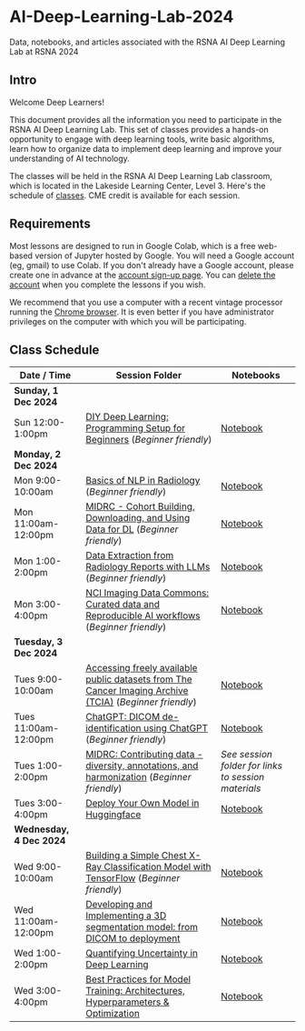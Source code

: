 # AI-Deep-Learning-Lab-2024
Data, notebooks, and articles associated with the RSNA AI Deep Learning Lab at RSNA 2024

## Intro

Welcome Deep Learners!  

This document provides all the information you need to participate in the RSNA AI Deep Learning Lab. This set of classes provides a hands-on opportunity to engage with deep learning tools, write basic algorithms, learn how to organize data to implement deep learning and improve your understanding of AI technology. 

The classes will be held in the RSNA AI Deep Learning Lab classroom, which is located in the Lakeside Learning Center, Level 3. Here's the schedule of [classes](#class-schedule). CME credit is available for each session.


## Requirements

Most lessons are designed to run in Google Colab, which is a free web-based version of Jupyter hosted by Google. You will need a Google account (eg, gmail) to use Colab. If you don't already have a Google account, please create one in advance at the [account sign-up page](https://accounts.google.com/signup/v2/webcreateaccount?flowName=GlifWebSignIn&flowEntry=SignUp). You can [delete the account](https://support.google.com/accounts/answer/32046?hl=en) when you complete the lessons if you wish. 

We recommend that you use a computer with a recent vintage processor running the [Chrome browser](https://www.google.com/chrome/). It is even better if you have administrator privileges on the computer with which you will be participating.


## Class Schedule

| Date / Time | Session Folder | Notebooks |
| --- | --- | --- |
| **Sunday, 1 Dec 2024** |
| Sun 12:00-1:00pm | [DIY Deep Learning: Programming Setup for Beginners](https://github.com/RSNA/AI-Deep-Learning-Lab-2024/tree/main/sessions/diy-dl) (_Beginner friendly_) | [Notebook](https://github.com/RSNA/AI-Deep-Learning-Lab-2024/blob/main/sessions/diy-dl/RSNA24_DLL_DIY_DL_workbook.ipynb) |
| **Monday, 2 Dec 2024** |
| Mon 9:00-10:00am | [Basics of NLP in Radiology](https://github.com/RSNA/AI-Deep-Learning-Lab-2024/tree/main/sessions/nlp-basics) (_Beginner friendly_) | [Notebook](https://github.com/RSNA/AI-Deep-Learning-Lab-2024/blob/main/sessions/nlp-basics/DLL03_Basics_NLP_Radiology.ipynb) |
| Mon 11:00am-12:00pm | [MIDRC - Cohort Building, Downloading, and Using Data for DL](https://github.com/RSNA/AI-Deep-Learning-Lab-2024/tree/main/sessions/midrc-cohort) (_Beginner friendly_) | [Notebook](https://github.com/RSNA/AI-Deep-Learning-Lab-2024/blob/main/sessions/midrc-cohort/MIDRC_Cohort_Building_DLL_RSNA_2024.ipynb) |
| Mon 1:00-2:00pm | [Data Extraction from Radiology Reports with LLMs](https://github.com/RSNA/AI-Deep-Learning-Lab-2024/tree/main/sessions/llms-data) (_Beginner friendly_) | [Notebook]() |
| Mon 3:00-4:00pm | [NCI Imaging Data Commons: Curated data and Reproducible AI workflows](https://github.com/RSNA/AI-Deep-Learning-Lab-2024/tree/main/sessions/idc) (_Beginner friendly_) | [Notebook](https://github.com/ImagingDataCommons/IDC-Tutorials/blob/master/notebooks/labs/idc_rsna2024.ipynb) |
| **Tuesday, 3 Dec 2024** |
| Tues 9:00-10:00am | [Accessing freely available public datasets from The Cancer Imaging Archive (TCIA)](https://github.com/RSNA/AI-Deep-Learning-Lab-2024/tree/main/sessions/tcia) (_Beginner friendly_) | [Notebook]() |
| Tues 11:00am-12:00pm | [ChatGPT: DICOM de-identification using ChatGPT](https://github.com/georgezero/rsna24-chatctp-dicom-deid-using-chatgpt-mllm) (_Beginner friendly_) | [Notebook](https://github.com/georgezero/rsna24-chatctp-dicom-deid-using-chatgpt-mllm) |
| Tues 1:00-2:00pm | [MIDRC: Contributing data - diversity, annotations, and harmonization](https://github.com/RSNA/AI-Deep-Learning-Lab-2024/tree/main/sessions/midrc-contrib) (_Beginner friendly_) | _See session folder for links to session materials_ |
| Tues 3:00-4:00pm | [Deploy Your Own Model in Huggingface](https://github.com/RSNA/AI-Deep-Learning-Lab-2024/tree/main/sessions/deploy-hf) | [Notebook]() |
| **Wednesday, 4 Dec 2024** |
| Wed 9:00-10:00am | [Building a Simple Chest X-Ray Classification Model with TensorFlow](https://github.com/RSNA/AI-Deep-Learning-Lab-2024/tree/main/sessions/cxr-tf) (_Beginner friendly_) | [Notebook]() |
| Wed 11:00am-12:00pm | [Developing and Implementing a 3D segmentation model: from DICOM to deployment](https://github.com/RSNA/AI-Deep-Learning-Lab-2024/tree/main/sessions/3d-seg) | [Notebook]() |
| Wed 1:00-2:00pm | [Quantifying Uncertainty in Deep Learning](https://github.com/RSNA/AI-Deep-Learning-Lab-2024/tree/main/sessions/uncertainty-quant) | [Notebook]() |
| Wed 3:00-4:00pm | [Best Practices for Model Training: Architectures, Hyperparameters & Optimization](https://github.com/RSNA/AI-Deep-Learning-Lab-2024/tree/main/sessions/bp-training) | [Notebook]() |
